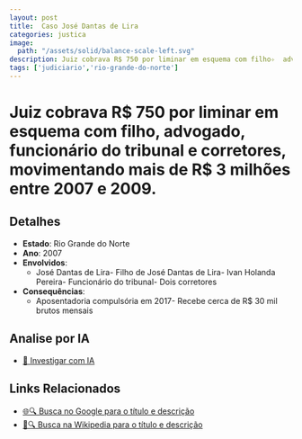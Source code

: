 ```yaml
---
layout: post
title:  Caso José Dantas de Lira
categories: justica
image:
  path: "/assets/solid/balance-scale-left.svg"
description: Juiz cobrava R$ 750 por liminar em esquema com filho✧  advogado✧  funcionário do tribunal e corretores✧  movimentando mais de R$ 3 milhões entre 2007 e 2009.José Dantas de LiraFilho de José Dantas de LiraIvan Holanda PereiraFuncionário do tribunalDois corretores
tags: ['judiciario','rio-grande-do-norte']
---
```


# Juiz cobrava R$ 750 por liminar em esquema com filho, advogado, funcionário do tribunal e corretores, movimentando mais de R$ 3 milhões entre 2007 e 2009.

## Detalhes
- **Estado**: Rio Grande do Norte
- **Ano**: 2007
- **Envolvidos**:
  - José Dantas de Lira- Filho de José Dantas de Lira- Ivan Holanda Pereira- Funcionário do tribunal- Dois corretores
- **Consequências**:
  - Aposentadoria compulsória em 2017- Recebe cerca de R$ 30 mil brutos mensais

## Analise por IA
- [🤖 Investigar com IA](https://www.perplexity.ai/search?q=Caso%20Jos%C3%A9%20Dantas%20de%20Lira%20Juiz%20cobrava%20R%24%20750%20por%20liminar%20em%20esquema%20com%20filho%2C%20advogado%2C%20funcion%C3%A1rio%20do%20tribunal%20e%20corretores%2C%20movimentando%20mais%20de%20R%24%203%20milh%C3%B5es%20entre%202007%20e%202009.%20Rio%20Grande%20do%20Norte)

## Links Relacionados
- [🌐🔍 Busca no Google para o título e descrição](https://www.google.com/search?q=Caso%20Jos%C3%A9%20Dantas%20de%20Lira%20Juiz%20cobrava%20R%24%20750%20por%20liminar%20em%20esquema%20com%20filho%2C%20advogado%2C%20funcion%C3%A1rio%20do%20tribunal%20e%20corretores%2C%20movimentando%20mais%20de%20R%24%203%20milh%C3%B5es%20entre%202007%20e%202009.%20Rio%20Grande%20do%20Norte)
- [📖🔍 Busca na Wikipedia para o título e descrição](https://pt.wikipedia.org/w/index.php?search=Caso%20Jos%C3%A9%20Dantas%20de%20Lira%20Juiz%20cobrava%20R%24%20750%20por%20liminar%20em%20esquema%20com%20filho%2C%20advogado%2C%20funcion%C3%A1rio%20do%20tribunal%20e%20corretores%2C%20movimentando%20mais%20de%20R%24%203%20milh%C3%B5es%20entre%202007%20e%202009.%20Rio%20Grande%20do%20Norte)


